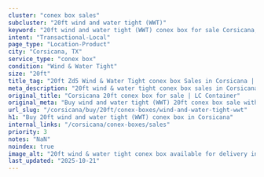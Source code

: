 ```yaml
---
cluster: "conex box sales"
subcluster: "20ft wind and water tight (WWT)"
keyword: "20ft wind and water tight (WWT) conex box for sale Corsicana, TX"
intent: "Transactional-Local"
page_type: "Location-Product"
city: "Corsicana, TX"
service_type: "conex box"
condition: "Wind & Water Tight"
size: "20ft"
title_tag: "20ft Zd5 Wind & Water Tight conex box Sales in Corsicana | LC Container"
meta_description: "20ft wind & water tight conex box sales in Corsicana. Fast delivery, competitive pricing. Serving conex boxes area. Quote ID: SBF. Call (214) 524-4168 for your free quote today."
original_title: "Corsicana 20ft conex box for sale | LC Container"
original_meta: "Buy wind and water tight (WWT) 20ft conex box sale with local delivery in Corsicana, TX. LC Container — local Since 2003. Request a fast quote today."
url_slug: "/corsicana/buy/20ft/conex-boxes/wind-and-water-tight-wwt"
h1: "Buy 20ft wind and water tight (WWT) conex box in Corsicana"
internal_links: "/corsicana/conex-boxes/sales"
priority: 3
notes: "NaN"
noindex: true
image_alt: "20ft wind & water tight conex box available for delivery in Corsicana"
last_updated: "2025-10-21"
---
```


<!-- TODO: Add unique city/inventory copy, images, and internal links here. -->
